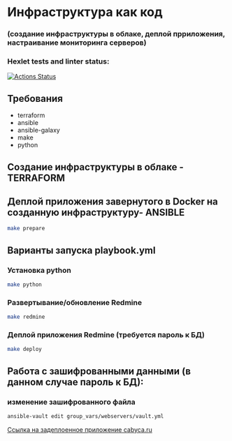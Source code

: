 # Инфраструктура как код
### (создание инфраструктуры в облаке, деплой прриложения, настраивание мониторинга серверов)

### Hexlet tests and linter status:
[![Actions Status](https://github.com/Cabyca/devops-for-programmers-project-77/actions/workflows/hexlet-check.yml/badge.svg)](https://github.com/Cabyca/devops-for-programmers-project-77/actions)

## Требования

* terraform
* ansible
* ansible-galaxy
* make
* python

## Создание инфраструктуры в облаке - TERRAFORM

## Деплой приложения завернутого в Docker на созданную инфраструктуру- ANSIBLE

```bash
make prepare 
```

## Варианты запуска playbook.yml

### Установка python
```bash
make python
```
### Развертывание/обновление Redmine
```bash
make redmine
```

### Деплой приложения Redmine (требуется пароль к БД)
```bash
make deploy
```

## Работа с зашифрованными данными (в данном случае пароль к БД):

### изменение зашифрованного файла

```bash
ansible-vault edit group_vars/webservers/vault.yml
```

[Ссылка на задеплоенное приложение cabyca.ru](https://cabyca.ru)
